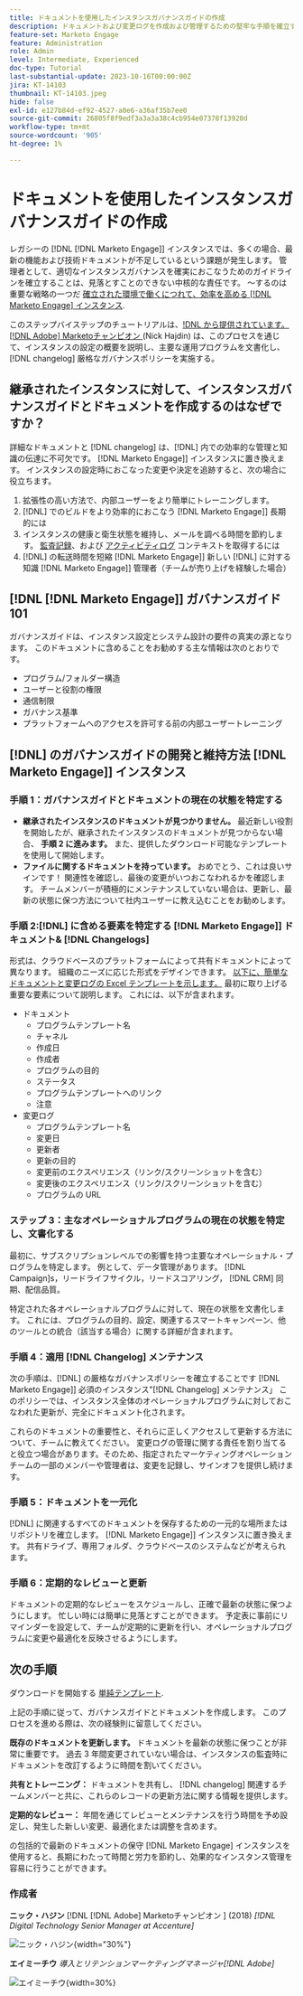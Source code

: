 ```yaml
---
title: ドキュメントを使用したインスタンスガバナンスガイドの作成
description: ドキュメントおよび変更ログを作成および管理するための堅牢な手順を確立する方法を説明します。 [!DNL Marketo Engage] インスタンス。 これにより、チームの知識共有にかかる時間を節約できるだけでなく、インスタンスの正常性と効率性を高めることができます。
feature-set: Marketo Engage
feature: Administration
role: Admin
level: Intermediate, Experienced
doc-type: Tutorial
last-substantial-update: 2023-10-16T00:00:00Z
jira: KT-14103
thumbnail: KT-14103.jpeg
hide: false
exl-id: e127b84d-ef92-4527-a0e6-a36af35b7ee0
source-git-commit: 26805f8f9edf3a3a3a38c4cb954e07378f13920d
workflow-type: tm+mt
source-wordcount: '905'
ht-degree: 1%

---
```


# ドキュメントを使用したインスタンスガバナンスガイドの作成

レガシーの [!DNL [!DNL Marketo Engage]] インスタンスでは、多くの場合、最新の機能および技術ドキュメントが不足しているという課題が発生します。 管理者として、適切なインスタンスガバナンスを確実におこなうためのガイドラインを確立することは、見落とすことのできない中核的な責任です。 ～するのは重要な戦略の一つだ [確立された環境で働くにつれて、効率を高める [!DNL Marketo Engage] インスタンス](https://nation.marketo.com/t5/champion-program-blogs/3-tips-to-increase-your-efficiency-in-an-inherited-instance/ba-p/247582).

このステップバイステップのチュートリアルは、[!DNL から提供されています。 [!DNL Adobe] Marketoチャンピオン ](2018)(Nick Hajdin) は、このプロセスを通じて、インスタンスの設定の概要を説明し、主要な運用プログラムを文書化し、 [!DNL changelog] 厳格なガバナンスポリシーを実施する。

## 継承されたインスタンスに対して、インスタンスガバナンスガイドとドキュメントを作成するのはなぜですか？

詳細なドキュメントと [!DNL changelog] は、[!DNL] 内での効率的な管理と知識の伝達に不可欠です。 [!DNL Marketo Engage]] インスタンスに置き換えます。 インスタンスの設定時におこなった変更や決定を追跡すると、次の場合に役立ちます。

1. 拡張性の高い方法で、内部ユーザーをより簡単にトレーニングします。
2. [!DNL] でのビルドをより効率的におこなう [!DNL Marketo Engage]] 長期的には
3. インスタンスの健康と衛生状態を維持し、メールを調べる時間を節約します。 [監査記録](https://experienceleague.adobe.com/docs/marketo/using/product-docs/administration/audit-trail/audit-trail-overview.html)、および [アクティビティログ](https://experienceleague.adobe.com/docs/marketo/using/product-docs/core-marketo-concepts/smart-lists-and-static-lists/managing-people-in-smart-lists/locate-the-activity-log-for-a-person.html) コンテキストを取得するには
4. [!DNL] の転送時間を短縮 [!DNL Marketo Engage]] 新しい [!DNL] に対する知識 [!DNL Marketo Engage]] 管理者（チームが売り上げを経験した場合）

## [!DNL [!DNL Marketo Engage]] ガバナンスガイド 101

ガバナンスガイドは、インスタンス設定とシステム設計の要件の真実の源となります。 このドキュメントに含めることをお勧めする主な情報は次のとおりです。

* プログラム/フォルダー構造
* ユーザーと役割の権限
* 通信制限
* ガバナンス基準
* プラットフォームへのアクセスを許可する前の内部ユーザートレーニング

## [!DNL] のガバナンスガイドの開発と維持方法 [!DNL Marketo Engage]] インスタンス

### 手順 1：ガバナンスガイドとドキュメントの現在の状態を特定する

* **継承されたインスタンスのドキュメントが見つかりません。** 最近新しい役割を開始したが、継承されたインスタンスのドキュメントが見つからない場合、 **手順 2 に進みます。** また、提供したダウンロード可能なテンプレートを使用して開始します。
* **ファイルに関するドキュメントを持っています。** おめでとう、これは良いサインです！ 関連性を確認し、最後の変更がいつおこなわれるかを確認します。 チームメンバーが積極的にメンテナンスしていない場合は、更新し、最新の状態に保つ方法について社内ユーザーに教え込むことをお勧めします。

### 手順 2:[!DNL] に含める要素を特定する [!DNL Marketo Engage]] ドキュメント&amp; [!DNL Changelogs]

形式は、クラウドベースのプラットフォームによって共有ドキュメントによって異なります。 組織のニーズに応じた形式をデザインできます。 [以下に、簡単なドキュメントと変更ログの Excel テンプレートを示します。](/help/marketo-tutorial-inherited-instance/_assets/downloads/Adobe_Marketo_Engage_Inherited_Instance_Documentation-Changlog.xlsx) 最初に取り上げる重要な要素について説明します。 これには、以下が含まれます。

* ドキュメント
   * プログラムテンプレート名
   * チャネル
   * 作成日
   * 作成者
   * プログラムの目的
   * ステータス
   * プログラムテンプレートへのリンク
   * 注意
* 変更ログ
   * プログラムテンプレート名
   * 変更日
   * 更新者
   * 更新の目的
   * 変更前のエクスペリエンス（リンク/スクリーンショットを含む）
   * 変更後のエクスペリエンス（リンク/スクリーンショットを含む）
   * プログラムの URL

### ステップ 3：主なオペレーショナルプログラムの現在の状態を特定し、文書化する

最初に、サブスクリプションレベルでの影響を持つ主要なオペレーショナル・プログラムを特定します。 例として、データ管理があります。 [!DNL Campaign]s，リードライフサイクル，リードスコアリング， [!DNL CRM] 同期、配信品質。

特定された各オペレーショナルプログラムに対して、現在の状態を文書化します。 これには、プログラムの目的、設定、関連するスマートキャンペーン、他のツールとの統合（該当する場合）に関する詳細が含まれます。

### 手順 4：適用 [!DNL Changelog] メンテナンス

次の手順は、[!DNL] の厳格なガバナンスポリシーを確立することです [!DNL Marketo Engage]] 必須のインスタンス&quot;[!DNL Changelog] メンテナンス」 このポリシーでは、インスタンス全体のオペレーショナルプログラムに対しておこなわれた更新が、完全にドキュメント化されます。

これらのドキュメントの重要性と、それらに正しくアクセスして更新する方法について、チームに教えてください。 変更ログの管理に関する責任を割り当てると役立つ場合があります。そのため、指定されたマーケティングオペレーションチームの一部のメンバーや管理者は、変更を記録し、サインオフを提供し続けます。

### 手順 5：ドキュメントを一元化

[!DNL] に関連するすべてのドキュメントを保存するための一元的な場所またはリポジトリを確立します。 [!DNL Marketo Engage]] インスタンスに置き換えます。 共有ドライブ、専用フォルダ、クラウドベースのシステムなどが考えられます。

### 手順 6：定期的なレビューと更新

ドキュメントの定期的なレビューをスケジュールし、正確で最新の状態に保つようにします。 忙しい時には簡単に見落とすことができます。 予定表に事前にリマインダーを設定して、チームが定期的に更新を行い、オペレーショナルプログラムに変更や最適化を反映させるようにします。

## 次の手順

ダウンロードを開始する [単純テンプレート](/help/marketo-tutorial-inherited-instance/_assets/downloads/Adobe_Marketo_Engage_Inherited_Instance_Documentation-Changlog.xlsx).

上記の手順に従って、ガバナンスガイドとドキュメントを作成します。 このプロセスを進める際は、次の経験則に留意してください。

**既存のドキュメントを更新します。**
ドキュメントを最新の状態に保つことが非常に重要です。 過去 3 年間変更されていない場合は、インスタンスの監査時にドキュメントを改訂するように時間を割いてください。

**共有とトレーニング：**
ドキュメントを共有し、 [!DNL changelog] 関連するチームメンバーと共に、これらのレコードの更新方法に関する情報を提供します。

**定期的なレビュー：** 年間を通じてレビューとメンテナンスを行う時間を予め設定し、発生した新しい変更、最適化または調整を含めます。

の包括的で最新のドキュメントの保守 [!DNL Marketo Engage] インスタンスを使用すると、長期にわたって時間と労力を節約し、効果的なインスタンス管理を容易に行うことができます。

### 作成者

**ニック・ハジン**
[!DNL [!DNL Adobe] Marketoチャンピオン ] (2018)
*[!DNL Digital Technology Senior Manager at Accenture]*

![ニック・ハジン](/help/marketo-tutorial-inherited-instance/_assets/authors/Customer_Author_Nicholas_Hajdin.png){width="30%"}

**エイミーチウ**
*導入とリテンションマーケティングマネージャ[!DNL Adobe]*

![エイミーチウ](/help/marketo-tutorial-inherited-instance/_assets/authors/Adobe_Author_Amy_Chiu.png){width=30%}
